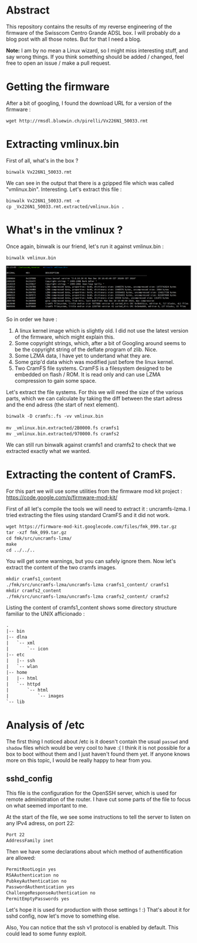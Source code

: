 # Abstract
This repository contains the results of my reverse engineering of the firmware
of the Swisscom Centro Grande ADSL box. I will probably do a blog post with all
those notes. But for that I need a blog.

**Note:** I am by no mean a Linux wizard, so I might miss interesting stuff, and
say wrong things. If you think something should be added / changed, feel free to
open an issue / make a pull request.

# Getting the firmware
After a bit of googling, I found the download URL for a version of the firmware :

    wget http://rmsdl.bluewin.ch/pirelli/Vx226N1_50033.rmt
 
# Extracting vmlinux.bin
First of all, what's in the box ?

    binwalk Vx226N1_50033.rmt

We can see in the output that there is a gzipped file which was called
"vmlinux.bin". Interesting. Let's extract this file :

    binwalk Vx226N1_50033.rmt -e
    cp _Vx226N1_50033.rmt.extracted/vmlinux.bin .

# What's in the vmlinux ?
Once again, binwalk is our friend, let's run it against vmlinux.bin :

    binwalk vmlinux.bin

![alt text](https://github.com/antoinealb/swisscom_centro_grande/raw/master/binwalk_vmlinux.png "Binwalk result on vmlinux.bin")

So in order we have :

1. A linux kernel image which is slightly old. I did not use the latest
   version of the firmware, which might explain this.
2. Some copyright strings, which, after a bit of Googling around seems to be
   the copyright string of the deflate program of zlib. Nice. 
3. Some LZMA data, I have yet to undertand what they are.
4. Some gzip'd data which was modified just before the linux kernel.
4. Two CramFS file systems. CramFS is a filesystem designed to be embedded on
   flash / ROM. It is read only and can use LZMA compression to gain some
   space.

Let's extract the file systems. For this we will need the size of the various
parts, which we can calculate by taking the diff between the start adress and
the end adress (the start of next element).

    binwalk -D cramfs:.fs -vv vmlinux.bin

    mv _vmlinux.bin.extracted/2B0000.fs cramfs1
    mv _vmlinux.bin.extracted/970000.fs cramfs2

We can still run binwalk against cramfs1 and cramfs2 to check that we
extracted exactly what we wanted.

# Extracting the content of CramFS.
For this part we will use some utilities from the firmware mod kit project :
https://code.google.com/p/firmware-mod-kit/

First of all let's compile the tools we will need to extract it :
uncramfs-lzma. I tried extracting the files using standard CramFS and it did
not work. 

    wget https://firmware-mod-kit.googlecode.com/files/fmk_099.tar.gz
    tar -xzf fmk_099.tar.gz
    cd fmk/src/uncramfs-lzma/
    make
    cd ../../..

You will get some warnings, but you can safely ignore them. Now let's extract
the content of the two cramfs images.

    mkdir cramfs1_content
    ./fmk/src/uncramfs-lzma/uncramfs-lzma cramfs1_content/ cramfs1
    mkdir cramfs2_content
    ./fmk/src/uncramfs-lzma/uncramfs-lzma cramfs2_content/ cramfs2

Listing the content of cramfs1_content shows some directory structure familiar
to the UNIX afficionado :

```
.
|-- bin
|-- dlna
|   `-- xml
|       `-- icon
|-- etc
|   |-- ssh
|   `-- wlan
|-- home
|   |-- html
|   `-- httpd
|       `-- html
|           `-- images
`-- lib
```
# Analysis of /etc
The first thing I noticed about /etc is it doesn't contain the usual `passwd` and `shadow` files which would be very cool to have :( 
I think it is not possible for a box to boot without them and I just haven't found them yet.
If anyone knows more on this topic, I would be really happy to hear from you.
## sshd_config
This file is the configuration for the OpenSSH server, which is used for remote
administration of the router. I have cut some parts of the file to focus on what
seemed important to me.

At the start of the file, we see some instructions to tell the server to listen
on any IPv4 adress, on port 22:

```
Port 22
AddressFamily inet
```

Then we have some declarations about which method of authentification are allowed:

```
PermitRootLogin yes
RSAAuthentication no
PubkeyAuthentication no
PasswordAuthentication yes
ChallengeResponseAuthentication no
PermitEmptyPasswords yes
```

Let's hope it is used for production with those settings ! :) That's about it
for sshd config, now let's move to something else.

Also, You can notice that the ssh v1 protocol is enabled by default. This could lead to some funny exploit.

